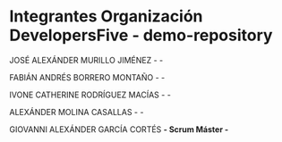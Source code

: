 # Integrantes Organización DevelopersFive - demo-repository

JOSÉ ALEXÁNDER MURILLO JIMÉNEZ -  -

FABIÁN ANDRÉS BORRERO MONTAÑO -  -

IVONE CATHERINE RODRÍGUEZ MACÍAS -  -

ALEXÁNDER MOLINA CASALLAS -  -

GIOVANNI ALEXÁNDER GARCÍA CORTÉS **- Scrum Máster -**
